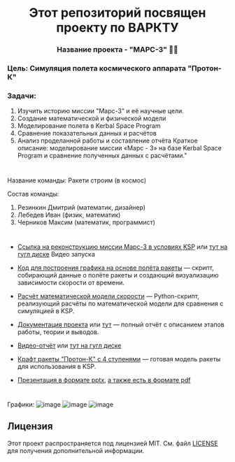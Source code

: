 <h1 align="center"> Этот репозиторий посвящен проекту по ВАРКТУ </a> 
<h3 align="center">Название проекта - "МАРС-3" 🚀🔴</h3>

<h3>Цель: Симуляция полета космического аппарата "Протон-К"</h3>

<h3>Задачи:</h3>

1. Изучить историю миссии "Марс-3" и её научные цели.
2. Создание математической и физической модели 
3. Моделирование полета в Kerbal Space Program 
4. Сравнение показательных данных и расчётов 
5. Анализ проделанной работы и составление отчёта
Краткое описание: моделирование миссии «Марс - 3» на базе Kerbal Space Program и сравнение полученных данных с расчётами."
  
# 

Название команды:
Ракети строим (в космос)

Состав команды:
1. Резинкин Дмитрий (математик, дизайнер)
3. Лебедев Иван (физик, математик)
4. Черников Максим (математик, программист)

#

- [Ссылка на реконструкцию миссии Марс-3 в условиях KSP](https://youtu.be/25gEILaUs68) или [тут на гугл диске](https://drive.google.com/file/d/1pFDBDI58QZZrtjisR0J3LMO1NM44Bwb1/view?usp=drive_link) Видео запуска

- [Код для построения графика на основе полёта ракеты](https://github.com/Diwan1337/MAI-M8O-110BV/blob/main/KSP%20-%20М8О-110БВ%20PSVK/Poron-k_krpc.py) — скрипт, собирающий данные о полёте ракеты и создающий визуализацию зависимости скорости от времени.
- [Расчёт математической модели скорости](https://github.com/Diwan1337/MAI-M8O-110BV/blob/main/KSP%20-%20М8О-110БВ%20PSVK/Proton-K_model.py) — Python-скрипт, реализующий расчёты по математической модели для сравнения с симуляцией в KSP.
- [Документация проекта](https://github.com/Diwan1337/MAI-M8O-110BV/blob/main/KSP%20-%20М8О-110БВ%20PSVK/МАРС-3%20—%20документация%20(1).pdf) или [тут](https://docs.google.com/document/d/1DAdvT1hMoYadQVsKDf00b8iH9FNpxLFGSwjMnj5GAJ0/edit?usp=sharing) — полный отчёт с описанием этапов работы, теории и выводов.
- [Видео-отчёт](https://youtu.be/2PCgaGePo_I) или [тут на гугл диске](https://drive.google.com/file/d/19WO_zDKYbbFxJ6xyIbVS7xdPJHycRMyf/view?usp=sharing)
- [Крафт ракеты "Протон-К" с 4 ступенями](https://github.com/Diwan1337/MAI-M8O-110BV/blob/main/KSP%20-%20М8О-110БВ%20PSVK/Марс-3.craft) — готовая модель ракеты для использования в KSP.
- [Презентация в формате pptx](https://github.com/Diwan1337/MAI-M8O-110BV/blob/main/KSP%20-%20М8О-110БВ%20PSVK/Untitled%20(1).pptx), [а также есть в формате pdf](https://github.com/Diwan1337/MAI-M8O-110BV/blob/main/KSP%20-%20М8О-110БВ%20PSVK/Untitled%20(1).pdf)
#

Графики:
![image](https://github.com/user-attachments/assets/93277862-4935-46ed-bcf9-fcbe89c78828)
![image](https://github.com/user-attachments/assets/c5a19b27-6ed7-4f9c-909d-c7a5d944417f)
![image](https://github.com/user-attachments/assets/48c7d897-a6d5-42f1-aaf6-d9690e8774e3)



## Лицензия

Этот проект распространяется под лицензией MIT. См. файл [LICENSE](https://github.com/Diwan1337/MAI-M8O-110BV/blob/main/LICENSE.txt) для получения дополнительной информации.
